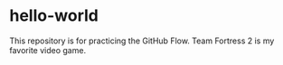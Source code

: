 # hello-world
This repository is for practicing the GitHub Flow.
Team Fortress 2 is my favorite video game.
